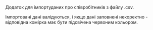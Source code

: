 Додаток для імпортуданих про співробітників з файлу .csv.

Імпортовані дані валідуються, і якщо дані заповнені некоректно - відповідна
комірка має бути підсвічена червоним кольором.
